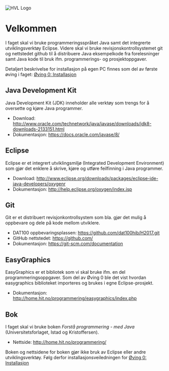 ![HVL Logo]({{site.url}}/assets/img/hvllogo.png)

# Velkommen

I faget skal vi bruke programmeringsspråket Java samt det integrerte utviklingsverktøy Eclipse. Videre skal vi bruke revisjonskontrollsystemet git og nettstedet github til å distribuere Java eksempelkode fra forelesninger samt Java kode til bruk ifm. programmerings- og prosjektoppgaver. 

Detaljert beskrivelse for installasjon på egen PC finnes som del av første øving i faget: [Øving 0: Installasjon](https://github.com/dat100hib/H2017/blob/master/ovinger/oving0/Oving0Installlasjon_2017.pdf)

## Java Development Kit

Java Development Kit (JDK) inneholder alle verktøy som trengs for å oversette og kjøre Java programmer.

- Download: <http://www.oracle.com/technetwork/java/javase/downloads/jdk8-downloads-2133151.html>  
- Dokumentasjon: <https://docs.oracle.com/javase/8/> 

## Eclipse 

Eclipse er et integrert utviklingsmiljø (Integrated Development Environment) som gjør det enklere å skrive, kjøre og utføre feilfinning i Java programmer. 

- Download: <http://www.eclipse.org/downloads/packages/eclipse-ide-java-developers/oxygenr>
- Dokumentasjon: <http://help.eclipse.org/oxygen/index.jsp>

## Git

Git er et distribuert revisjonkontrollsystem som bla. gjør det mulig å oppbevare og dele på kode mellom utviklere. 

- DAT100 oppbevaringsplassen: <https://github.com/dat100hib/H2017.git> 
- GitHub nettstedet: <https://github.com/>
- Dokumentasjon: <https://git-scm.com/documentation>

## EasyGraphics

EasyGraphics er et bibliotek som vi skal bruke ifm. en del programmeringsoppgaver. Som del av Øving 0 ble det vist hvordan easygraphics biblioteket importeres og brukes i egne Eclipse-prosjekt.

- Dokumentasjon: <http://home.hit.no/programmering/easygraphics/index.php>

## Bok

I faget skal vi bruke boken *Forstå programmering - med Java* (Universitetsforlaget, Istad og Kristoffersen).  

- Nettside: <http://home.hit.no/programmering/> 

Boken og nettsidene for boken gjør ikke bruk av Eclipse eller andre utviklingsverktøy. Følg derfor installasjonsveiledningen for [Øving 0: Installasjon](https://github.com/dat100hib/H2017/blob/master/ovinger/oving0/Oving0Installlasjon_2017.pdf)


